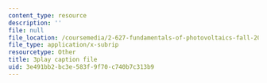 ```yaml
---
content_type: resource
description: ''
file: null
file_location: /coursemedia/2-627-fundamentals-of-photovoltaics-fall-2013/3e491bb2bc3e583f9f70c740b7c313b9_n25tsUQb3vo.vtt
file_type: application/x-subrip
resourcetype: Other
title: 3play caption file
uid: 3e491bb2-bc3e-583f-9f70-c740b7c313b9
---
```

